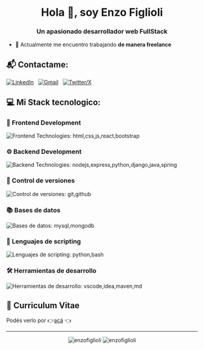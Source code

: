 <link rel="stylesheet" type='text/css' href="https://cdn.jsdelivr.net/gh/devicons/devicon@latest/devicon.min.css" />
          
<h1 align="center">Hola 👋, soy Enzo Figlioli</h1>
<h3 align="center">Un apasionado desarrollador web FullStack</h3>

- 🔭 Actualmente me encuentro trabajando **de manera freelance**


## 📬 Contactame:

[![LinkedIn](https://skillicons.dev/icons?i=linkedin)](https://www.linkedin.com/in/enzofiglioli) &nbsp;
[![Gmail](https://skillicons.dev/icons?i=gmail)](mailto:enzofiglioli.p@gmail.com?subject=Hola%Enzo,%Vengo%de%20Github) &nbsp;
[![Twitter/X](https://skillicons.dev/icons?i=instagram)](https://instagram.com/enzo.figlioli) &nbsp;



## 💻 Mi Stack tecnologico:

### 🎨 Frontend Development

![Frontend Technologies: html,css,js,react,bootstrap](https://skillicons.dev/icons?i=html,css,js,react,bootstrap)

### ⚙️ Backend Development

![Backend Technologies: nodejs,express,python,django,java,spring](https://skillicons.dev/icons?i=nodejs,express,python,django,java,spring)

### 🌳 Control de versiones

![Control de versiones: git,github](https://skillicons.dev/icons?i=git,github)

### 📚 Bases de datos

![Bases de datos: mysql,mongodb](https://skillicons.dev/icons?i=mysql,mongodb)

### 📜 Lenguajes de scripting

![Lenguajes de scripting: python,bash](https://skillicons.dev/icons?i=python,bash)

### 🛠️ Herramientas de desarrollo
![Herramientas de desarrollo: vscode,idea,maven,md](https://skillicons.dev/icons?i=vscode,idea,maven,md,notion,npm,pnpm)



## 📄 **Curriculum Vitae**

Podés verlo por 👉[acá](https://github.com/user-attachments/files/16268165/CV.-.FullStack.pdf) 👈

---

<p align="center">
  <img src="https://github-readme-stats.vercel.app/api/top-langs?username=enzofiglioli&show_icons=true&locale=en&layout=compact" alt="enzofiglioli" />
  <img src="https://github-readme-stats.vercel.app/api?username=enzofiglioli&show_icons=true&locale=en" alt="enzofiglioli" />
</p>
